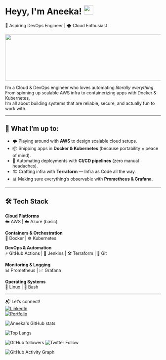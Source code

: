 



# Heyy, I'm Aneeka! <img src="https://media.giphy.com/media/hvRJCLFzcasrR4ia7z/giphy.gif" width="30px">

🚀 Aspiring DevOps Engineer | 🌩️ Cloud Enthusiast  

<img src="https://media2.giphy.com/media/v1.Y2lkPTc5MGI3NjExaHNpZnpiempxdzlsYjE1YzJzZzZ3a2F1MGFuZ2xuZWc4cXl1MnpidSZlcD12MV9pbnRlcm5hbF9naWZfYnlfaWQmY3Q9Zw/ko7twHhomhk8E/giphy.gif" width="1050px" height="150px" />

I’m a Cloud & DevOps engineer who loves automating *literally everything*. From spinning up scalable AWS infra to containerizing apps with Docker & Kubernetes,  
I’m all about building systems that are reliable, secure, and actually fun to work with.  

---

## 🔭 What I’m up to:
- 🌩️ Playing around with **AWS** to design scalable cloud setups.  
- 📦 Shipping apps in **Docker & Kubernetes** (because portability = peace of mind).  
- 🚀 Automating deployments with **CI/CD pipelines** (zero manual headaches).  
- 🏗️ Crafting infra with **Terraform** — Infra as Code all the way.  
- 📊 Making sure everything’s observable with **Prometheus & Grafana**.  

---

## 🛠 Tech Stack  

**Cloud Platforms**  
☁️ AWS | ☁️ Azure (basic)  

**Containers & Orchestration**  
🐳 Docker | ☸️ Kubernetes  

**DevOps & Automation**  
⚡ GitHub Actions | 🔧 Jenkins | 🛠️ Terraform | 🐙 Git  

**Monitoring & Logging**  
📊 Prometheus | 📈 Grafana  

**Operating Systems**  
🐧 Linux | 🐚 Bash  

---

📬 Let’s connect!  
[![LinkedIn](https://img.shields.io/badge/LinkedIn-blue?logo=linkedin&logoColor=white)](YOUR_LINKEDIN_URL)  
[![Portfolio](https://img.shields.io/badge/Portfolio-black?logo=github&logoColor=white)](YOUR_PORTFOLIO_URL)  



![Aneeka's GitHub stats](https://github-readme-stats.vercel.app/api?username=AneekaSA&show_icons=true&theme=radical)

![Top Langs](https://github-readme-stats.vercel.app/api/top-langs/?username=AneekaSA&layout=compact&theme=tokyonight)

![GitHub followers](https://img.shields.io/github/followers/AneekaSA?style=social)
![Twitter Follow](https://img.shields.io/twitter/follow/yourhandle?style=social)

![GitHub Activity Graph](https://github-readme-activity-graph.vercel.app/graph?username=AneekaSA&theme=dracula)
